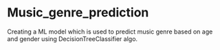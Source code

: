 # Music_genre_prediction
Creating a ML model which is used to predict music genre based on age and gender using DecisionTreeClassifier algo.
